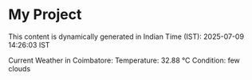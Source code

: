# My Project

This content is dynamically generated in Indian Time (IST): 2025-07-09 14:26:03 IST


Current Weather in Coimbatore:
Temperature: 32.88 °C
Condition: few clouds
